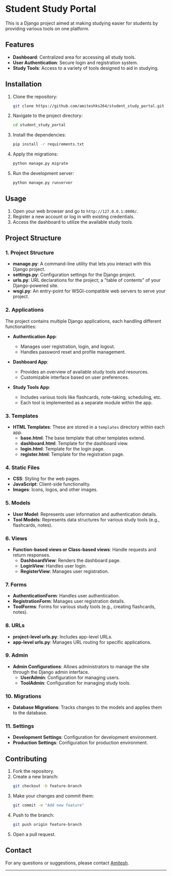 # Student Study Portal

This is a Django project aimed at making studying easier for students by providing various tools on one platform.

## Features

- **Dashboard**: Centralized area for accessing all study tools.
- **User Authentication**: Secure login and registration system.
- **Study Tools**: Access to a variety of tools designed to aid in studying.

## Installation

1. Clone the repository:
   ```bash
   git clone https://github.com/amiteshks264/student_study_portal.git
   ```
2. Navigate to the project directory:
   ```bash
   cd student_study_portal
   ```
3. Install the dependencies:
   ```bash
   pip install -r requirements.txt
   ```
4. Apply the migrations:
   ```bash
   python manage.py migrate
   ```
5. Run the development server:
   ```bash
   python manage.py runserver
   ```

## Usage

1. Open your web browser and go to `http://127.0.0.1:8000/`.
2. Register a new account or log in with existing credentials.
3. Access the dashboard to utilize the available study tools.

## Project Structure

### 1. **Project Structure**

- **manage.py**: A command-line utility that lets you interact with this Django project.
- **settings.py**: Configuration settings for the Django project.
- **urls.py**: URL declarations for the project; a "table of contents" of your Django-powered site.
- **wsgi.py**: An entry-point for WSGI-compatible web servers to serve your project.

### 2. **Applications**

The project contains multiple Django applications, each handling different functionalities:

- **Authentication App**:
  - Manages user registration, login, and logout.
  - Handles password reset and profile management.

- **Dashboard App**:
  - Provides an overview of available study tools and resources.
  - Customizable interface based on user preferences.

- **Study Tools App**:
  - Includes various tools like flashcards, note-taking, scheduling, etc.
  - Each tool is implemented as a separate module within the app.

### 3. **Templates**

- **HTML Templates**: These are stored in a `templates` directory within each app.
  - **base.html**: The base template that other templates extend.
  - **dashboard.html**: Template for the dashboard view.
  - **login.html**: Template for the login page.
  - **register.html**: Template for the registration page.

### 4. **Static Files**

- **CSS**: Styling for the web pages.
- **JavaScript**: Client-side functionality.
- **Images**: Icons, logos, and other images.

### 5. **Models**

- **User Model**: Represents user information and authentication details.
- **Tool Models**: Represents data structures for various study tools (e.g., flashcards, notes).

### 6. **Views**

- **Function-based views or Class-based views**: Handle requests and return responses.
  - **DashboardView**: Renders the dashboard page.
  - **LoginView**: Handles user login.
  - **RegisterView**: Manages user registration.

### 7. **Forms**

- **AuthenticationForm**: Handles user authentication.
- **RegistrationForm**: Manages user registration details.
- **ToolForms**: Forms for various study tools (e.g., creating flashcards, notes).

### 8. **URLs**

- **project-level urls.py**: Includes app-level URLs.
- **app-level urls.py**: Manages URL routing for specific applications.

### 9. **Admin**

- **Admin Configurations**: Allows administrators to manage the site through the Django admin interface.
  - **UserAdmin**: Configuration for managing users.
  - **ToolAdmin**: Configuration for managing study tools.

### 10. **Migrations**

- **Database Migrations**: Tracks changes to the models and applies them to the database.

### 11. **Settings**

- **Development Settings**: Configuration for development environment.
- **Production Settings**: Configuration for production environment.

## Contributing

1. Fork the repository.
2. Create a new branch:
   ```bash
   git checkout -b feature-branch
   ```
3. Make your changes and commit them:
   ```bash
   git commit -m "Add new feature"
   ```
4. Push to the branch:
   ```bash
   git push origin feature-branch
   ```
5. Open a pull request.

## Contact

For any questions or suggestions, please contact [Amitesh](https://github.com/amiteshks264).

---
